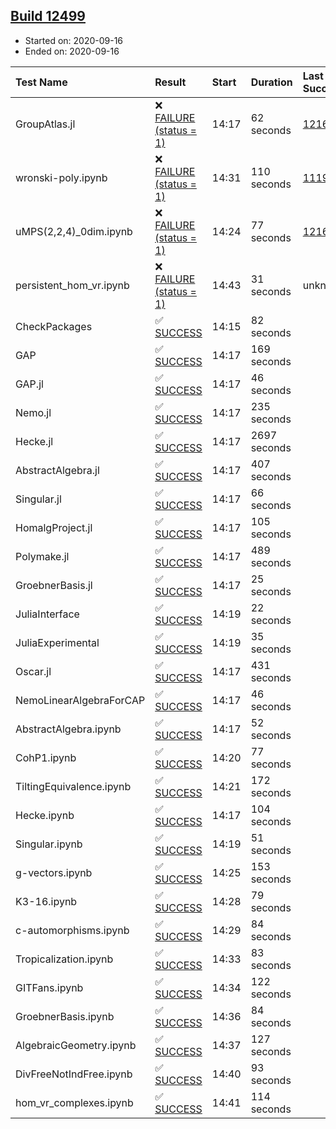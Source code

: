 ## [Build 12499](https://oscarci.mathematik.uni-kl.de/job/oscar/12499/)

* Started on: 2020-09-16
* Ended on: 2020-09-16

| Test Name    | Result | Start | Duration | Last Success | First Failure |
|:-------------|:-------|:------|:---------|:-------------|:--------------|
| GroupAtlas.jl | ❌ [FAILURE (status = 1)](https://oscarci.mathematik.uni-kl.de/job/oscar/12499/artifact/logs/build-12499/GroupAtlas.jl.log) | 14:17 | 62 seconds | [12167](https://oscarci.mathematik.uni-kl.de/job/oscar/12167/) | [12168](https://oscarci.mathematik.uni-kl.de/job/oscar/12168/) |
| wronski-poly.ipynb | ❌ [FAILURE (status = 1)](https://oscarci.mathematik.uni-kl.de/job/oscar/12499/artifact/logs/build-12499/wronski-poly.ipynb.log) | 14:31 | 110 seconds | [11192](https://oscarci.mathematik.uni-kl.de/job/oscar/11192/) | [11193](https://oscarci.mathematik.uni-kl.de/job/oscar/11193/) |
| uMPS(2,2,4)_0dim.ipynb | ❌ [FAILURE (status = 1)](https://oscarci.mathematik.uni-kl.de/job/oscar/12499/artifact/logs/build-12499/uMPS-2-2-4-_0dim.ipynb.log) | 14:24 | 77 seconds | [12167](https://oscarci.mathematik.uni-kl.de/job/oscar/12167/) | [12168](https://oscarci.mathematik.uni-kl.de/job/oscar/12168/) |
| persistent_hom_vr.ipynb | ❌ [FAILURE (status = 1)](https://oscarci.mathematik.uni-kl.de/job/oscar/12499/artifact/logs/build-12499/persistent_hom_vr.ipynb.log) | 14:43 | 31 seconds | unknown | unknown |
| CheckPackages | ✅ [SUCCESS](https://oscarci.mathematik.uni-kl.de/job/oscar/12499/artifact/logs/build-12499/CheckPackages.log) | 14:15 | 82 seconds |  |  |
| GAP | ✅ [SUCCESS](https://oscarci.mathematik.uni-kl.de/job/oscar/12499/artifact/logs/build-12499/GAP.log) | 14:17 | 169 seconds |  |  |
| GAP.jl | ✅ [SUCCESS](https://oscarci.mathematik.uni-kl.de/job/oscar/12499/artifact/logs/build-12499/GAP.jl.log) | 14:17 | 46 seconds |  |  |
| Nemo.jl | ✅ [SUCCESS](https://oscarci.mathematik.uni-kl.de/job/oscar/12499/artifact/logs/build-12499/Nemo.jl.log) | 14:17 | 235 seconds |  |  |
| Hecke.jl | ✅ [SUCCESS](https://oscarci.mathematik.uni-kl.de/job/oscar/12499/artifact/logs/build-12499/Hecke.jl.log) | 14:17 | 2697 seconds |  |  |
| AbstractAlgebra.jl | ✅ [SUCCESS](https://oscarci.mathematik.uni-kl.de/job/oscar/12499/artifact/logs/build-12499/AbstractAlgebra.jl.log) | 14:17 | 407 seconds |  |  |
| Singular.jl | ✅ [SUCCESS](https://oscarci.mathematik.uni-kl.de/job/oscar/12499/artifact/logs/build-12499/Singular.jl.log) | 14:17 | 66 seconds |  |  |
| HomalgProject.jl | ✅ [SUCCESS](https://oscarci.mathematik.uni-kl.de/job/oscar/12499/artifact/logs/build-12499/HomalgProject.jl.log) | 14:17 | 105 seconds |  |  |
| Polymake.jl | ✅ [SUCCESS](https://oscarci.mathematik.uni-kl.de/job/oscar/12499/artifact/logs/build-12499/Polymake.jl.log) | 14:17 | 489 seconds |  |  |
| GroebnerBasis.jl | ✅ [SUCCESS](https://oscarci.mathematik.uni-kl.de/job/oscar/12499/artifact/logs/build-12499/GroebnerBasis.jl.log) | 14:17 | 25 seconds |  |  |
| JuliaInterface | ✅ [SUCCESS](https://oscarci.mathematik.uni-kl.de/job/oscar/12499/artifact/logs/build-12499/JuliaInterface.log) | 14:19 | 22 seconds |  |  |
| JuliaExperimental | ✅ [SUCCESS](https://oscarci.mathematik.uni-kl.de/job/oscar/12499/artifact/logs/build-12499/JuliaExperimental.log) | 14:19 | 35 seconds |  |  |
| Oscar.jl | ✅ [SUCCESS](https://oscarci.mathematik.uni-kl.de/job/oscar/12499/artifact/logs/build-12499/Oscar.jl.log) | 14:17 | 431 seconds |  |  |
| NemoLinearAlgebraForCAP | ✅ [SUCCESS](https://oscarci.mathematik.uni-kl.de/job/oscar/12499/artifact/logs/build-12499/NemoLinearAlgebraForCAP.log) | 14:17 | 46 seconds |  |  |
| AbstractAlgebra.ipynb | ✅ [SUCCESS](https://oscarci.mathematik.uni-kl.de/job/oscar/12499/artifact/logs/build-12499/AbstractAlgebra.ipynb.log) | 14:17 | 52 seconds |  |  |
| CohP1.ipynb | ✅ [SUCCESS](https://oscarci.mathematik.uni-kl.de/job/oscar/12499/artifact/logs/build-12499/CohP1.ipynb.log) | 14:20 | 77 seconds |  |  |
| TiltingEquivalence.ipynb | ✅ [SUCCESS](https://oscarci.mathematik.uni-kl.de/job/oscar/12499/artifact/logs/build-12499/TiltingEquivalence.ipynb.log) | 14:21 | 172 seconds |  |  |
| Hecke.ipynb | ✅ [SUCCESS](https://oscarci.mathematik.uni-kl.de/job/oscar/12499/artifact/logs/build-12499/Hecke.ipynb.log) | 14:17 | 104 seconds |  |  |
| Singular.ipynb | ✅ [SUCCESS](https://oscarci.mathematik.uni-kl.de/job/oscar/12499/artifact/logs/build-12499/Singular.ipynb.log) | 14:19 | 51 seconds |  |  |
| g-vectors.ipynb | ✅ [SUCCESS](https://oscarci.mathematik.uni-kl.de/job/oscar/12499/artifact/logs/build-12499/g-vectors.ipynb.log) | 14:25 | 153 seconds |  |  |
| K3-16.ipynb | ✅ [SUCCESS](https://oscarci.mathematik.uni-kl.de/job/oscar/12499/artifact/logs/build-12499/K3-16.ipynb.log) | 14:28 | 79 seconds |  |  |
| c-automorphisms.ipynb | ✅ [SUCCESS](https://oscarci.mathematik.uni-kl.de/job/oscar/12499/artifact/logs/build-12499/c-automorphisms.ipynb.log) | 14:29 | 84 seconds |  |  |
| Tropicalization.ipynb | ✅ [SUCCESS](https://oscarci.mathematik.uni-kl.de/job/oscar/12499/artifact/logs/build-12499/Tropicalization.ipynb.log) | 14:33 | 83 seconds |  |  |
| GITFans.ipynb | ✅ [SUCCESS](https://oscarci.mathematik.uni-kl.de/job/oscar/12499/artifact/logs/build-12499/GITFans.ipynb.log) | 14:34 | 122 seconds |  |  |
| GroebnerBasis.ipynb | ✅ [SUCCESS](https://oscarci.mathematik.uni-kl.de/job/oscar/12499/artifact/logs/build-12499/GroebnerBasis.ipynb.log) | 14:36 | 84 seconds |  |  |
| AlgebraicGeometry.ipynb | ✅ [SUCCESS](https://oscarci.mathematik.uni-kl.de/job/oscar/12499/artifact/logs/build-12499/AlgebraicGeometry.ipynb.log) | 14:37 | 127 seconds |  |  |
| DivFreeNotIndFree.ipynb | ✅ [SUCCESS](https://oscarci.mathematik.uni-kl.de/job/oscar/12499/artifact/logs/build-12499/DivFreeNotIndFree.ipynb.log) | 14:40 | 93 seconds |  |  |
| hom_vr_complexes.ipynb | ✅ [SUCCESS](https://oscarci.mathematik.uni-kl.de/job/oscar/12499/artifact/logs/build-12499/hom_vr_complexes.ipynb.log) | 14:41 | 114 seconds |  |  |
